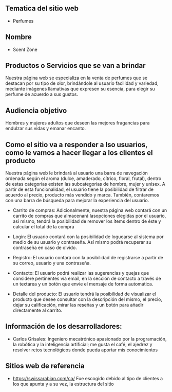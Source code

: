 ## Tematica del sitio web

- Perfumes

## Nombre

- Scent Zone

## Productos o Servicios que se van a brindar

Nuestra página web se especializa en la venta de perfumes que se destacan por su tipo de olor,
brindándole al usuario facilidad y variedad, mediante imágenes llamativas que expresen su
esencia, para elegir su perfume de acuerdo a sus gustos.

## Audiencia objetivo

Hombres y mujeres adultos que deseen las mejores fragancias para endulzar sus vidas y emanar
encanto.

## Como el sitio va a responder a lso usuarios, como le vamos a hacer llegar a los clientes el producto

Nuestra página web le brindará al usuario una barra de navegación ordenada según el aroma (dulce, amaderado, cítrico, floral, frutal), dentro de estas categorías existen las subcategorías de hombre, mujer y unisex. A partir de esta funcionalidad, el usuario tiene la posibilidad de filtrar de acuerdo al precio, producto más vendido y marca. También, contaremos con una barra de búsqueda para mejorar la experiencia del usuario.

- Carrito de compras: Adicionalmente, nuestra página web contará con un carrito de compras que almacenará lasopciones elegidas por el usuario, así mismo, tendrá la posibilidad de remover los ítems dentro de éste y calcular el total de la compra

- Login: El usuario contará con la posibilidad de loguearse al sistema por medio de su usuario y contraseña. Así mismo podrá recuperar su contraseña en caso de olvido.

- Registro: El usuario contará con la posibilidad de registrarse a partir de su correo, usuario y una contraseña.

- Contacto: El usuario podrá realizar las sugerencias y quejas que considere pertinentes vía email, en la sección de contacto a través de un textarea y un botón que envíe el mensaje de forma automática.

- Detalle del producto: El usuario tendrá la posibilidad de visualizar el producto que desee consultar con la descripción del mismo, el precio, dejar su calificación, mirar las reseñas y un botón para añadir directamente al carrito.

## Información de los desarrolladores:

- Carlos Grisales:
Ingeniero mecatrónico apasionado por la programación, la robótica y la inteligencia artificial; me gusta el café, el ajedrez  y resolver retos tecnológicos donde pueda aportar mis conocimientos

## Sitios web de referencia

- https://swissarabian.com/ca/ Fue escogido debido al tipo de clientes a los que apunta y a su vez, la estructura del sitio
